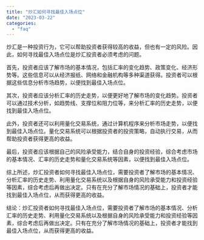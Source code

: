 ```yaml
---
title: "炒汇如何寻找最佳入场点位"
date: "2023-03-22"
categories: 
  - "faq"
---
```


炒汇是一种投资行为，它可以帮助投资者获得较高的收益，但也有一定的风险。因此，如何寻找最佳入场点位是炒汇投资者必须考虑的问题。

首先，投资者应该了解市场的基本情况，包括汇率的变化趋势、政策变化、经济形势等。这些信息可以从经济报纸、网络和金融机构等多种渠道获得。投资者可以根据这些信息分析市场趋势，以便找到最佳入场点位。

其次，投资者应该分析汇率的历史走势，以便更好地了解市场的变化趋势。投资者可以通过技术分析，如趋势线、支撑位和阻力位等，来分析汇率的历史走势，以便找到最佳入场点位。

此外，投资者还可以利用量化交易系统，通过计算机程序来分析市场走势，以便找到最佳入场点位。量化交易系统可以根据投资者的投资策略，自动执行交易，从而帮助投资者获得更高的收益。

最后，投资者应该根据自己的风险承受能力，结合自身的投资经验，综合考虑市场的基本情况、汇率的历史走势和量化交易系统等因素，以便找到最佳入场点位。

综上所述，炒汇投资者如何寻找最佳入场点位，需要投资者了解市场的基本情况、分析汇率的历史走势、利用量化交易系统以及根据自身的风险承受能力和投资经验等因素，综合考虑后再做出决定。只有在充分了解市场情况的基础上，投资者才能找到最佳入场点位，从而获得更高的收益。

结论：炒汇投资者如何寻找最佳入场点位，需要投资者了解市场的基本情况、分析汇率的历史走势、利用量化交易系统以及根据自身的风险承受能力和投资经验等因素，综合考虑后再做出决定。只有在充分了解市场情况的基础上，投资者才能找到最佳入场点位，从而获得更高的收益。
